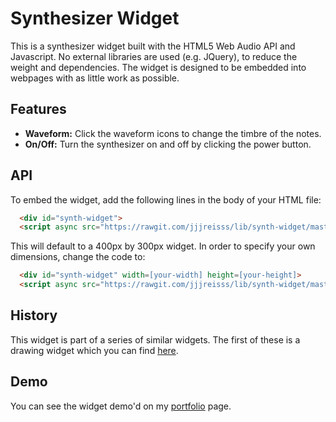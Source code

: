 # Synthesizer Widget

This is a synthesizer widget built with the HTML5 Web Audio API and Javascript. No external libraries are used
(e.g. JQuery), to reduce the weight and dependencies. The widget is designed to be embedded
into webpages with as little work as possible.

<!-- ![Alt text](synth-widget.png?raw=true "Screenshot") -->

## Features
 - **Waveform:** Click the waveform icons to change the timbre of the notes.
 - **On/Off:** Turn the synthesizer on and off by clicking the power button.

## API

To embed the widget, add the following lines in the body of your HTML file:

```html
  <div id="synth-widget">
  <script async src="https://rawgit.com/jjjreisss/lib/synth-widget/master/widget.js"></script>
```

This will default to a 400px by 300px widget. In order to specify your own dimensions, change the code to:

```html
  <div id="synth-widget" width=[your-width] height=[your-height]>
  <script async src="https://rawgit.com/jjjreisss/lib/synth-widget/master/widget.js"></script>
```

## History

This widget is part of a series of similar widgets. The first of these is a drawing widget
which you can find [here](http://github.com/jjjreisss/drawing-widget).

## Demo

You can see the widget demo'd on my [portfolio](http://jjjreisss.github.io) page.
